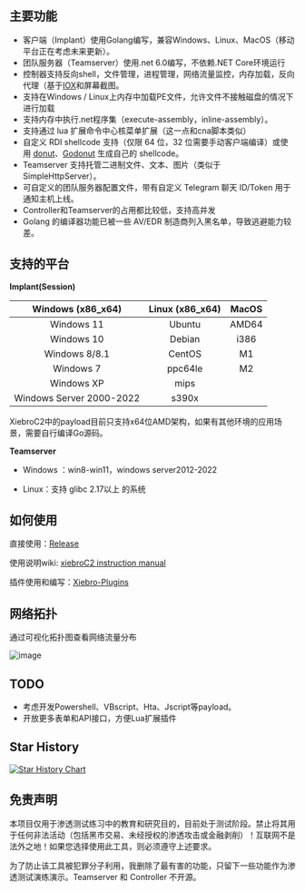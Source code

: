 

## 主要功能

- 客户端（Implant）使用Golang编写，兼容Windows、Linux、MacOS（移动平台正在考虑未来更新）。
- 团队服务器（Teamserver）使用.net 6.0编写，不依赖.NET Core环境运行
- 控制器支持反向shell，文件管理，进程管理，网络流量监控，内存加载，反向代理（基于[IOX](https://github.com/EddieIvan01/iox）模型)和屏幕截图。
- 支持在Windows / Linux上内存中加载PE文件，允许文件不接触磁盘的情况下进行加载
- 支持内存中执行.net程序集（execute-assembly，inline-assembly）。
- 支持通过 lua 扩展命令中心核菜单扩展（这一点和cna脚本类似）
- 自定义 RDI shellcode 支持（仅限 64 位，32 位需要手动客户端编译）或使用 [donut](https://github.com/TheWover/donut)、[Godonut](https://github.com/Binject/go-donut) 生成自己的 shellcode。
- Teamserver 支持托管二进制文件、文本、图片（类似于 SimpleHttpServer）。
- 可自定义的团队服务器配置文件，带有自定义 Telegram 聊天 ID/Token 用于通知主机上线。
- Controller和Teamserver的占用都比较低，支持高并发
- Golang 的编译器功能已被一些 AV/EDR 制造商列入黑名单，导致逃避能力较差。

## 支持的平台

**Implant(Session)**

|    Windows (x86_x64)     | Linux (x86_x64) | MacOS |
| :----------------------: | :-------------: | :---: |
|        Windows 11        |     Ubuntu      | AMD64 |
|        Windows 10        |     Debian      | i386  |
|      Windows 8/8.1       |     CentOS      |  M1   |
|        Windows 7         |     ppc64le     |  M2   |
|        Windows XP        |      mips       |       |
| Windows Server 2000-2022 |      s390x      |       |

XiebroC2中的payload目前只支持x64位AMD架构，如果有其他环境的应用场景，需要自行编译Go源码。

**Teamserver**

- Windows ：win8-win11，windows server2012-2022

- Linux：支持 glibc 2.17以上 的系统

  

## 如何使用

直接使用：[Release](https://github.com/INotGreen/XiebroC2/releases)

使用说明wiki: [xiebroC2 instruction manual](https://github.com/INotGreen/XiebroC2/wiki)

插件使用和编写：[Xiebro-Plugins](https://github.com/INotGreen/Xiebro-Plugins)



## 网络拓扑

通过可视化拓扑图查看网络流量分布

![image](https://github.com/INotGreen/XiebroC2/blob/main/Image/image-20240616214300666.png)



## TODO

- 考虑开发Powershell、VBscript、Hta、Jscript等payload。
- 开放更多表单和API接口，方便Lua扩展插件



## Star History

[![Star History Chart](https://api.star-history.com/svg?repos=INotGreen/XiebroC2&type=Date)](https://star-history.com/#INotGreen/XiebroC2&Date)

## 免责声明

本项目仅用于渗透测试练习中的教育和研究目的，目前处于测试阶段。禁止将其用于任何非法活动（包括黑市交易、未经授权的渗透攻击或金融剥削）！互联网不是法外之地！如果您选择使用此工具，则必须遵守上述要求。

为了防止该工具被犯罪分子利用，我删除了最有害的功能，只留下一些功能作为渗透测试演练演示。Teamserver 和 Controller 不开源。

